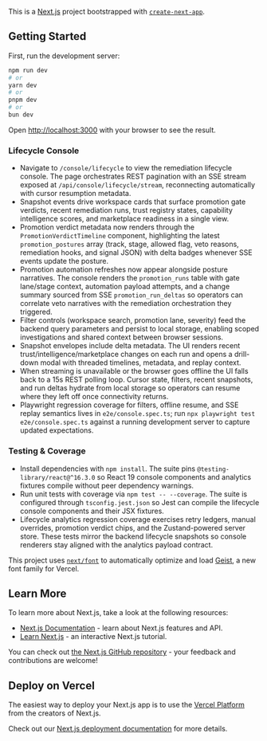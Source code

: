 This is a [Next.js](https://nextjs.org) project bootstrapped with [`create-next-app`](https://nextjs.org/docs/app/api-reference/cli/create-next-app).

## Getting Started

First, run the development server:

```bash
npm run dev
# or
yarn dev
# or
pnpm dev
# or
bun dev
```

Open [http://localhost:3000](http://localhost:3000) with your browser to see the result.

### Lifecycle Console

- Navigate to `/console/lifecycle` to view the remediation lifecycle console. The page orchestrates REST pagination with an SSE
  stream exposed at `/api/console/lifecycle/stream`, reconnecting automatically with cursor resumption metadata.
- Snapshot events drive workspace cards that surface promotion gate verdicts, recent remediation runs, trust registry states,
  capability intelligence scores, and marketplace readiness in a single view.
- Promotion verdict metadata now renders through the `PromotionVerdictTimeline` component, highlighting the latest
  `promotion_postures` array (track, stage, allowed flag, veto reasons, remediation hooks, and signal JSON) with delta badges
  whenever SSE events update the posture.
- Promotion automation refreshes now appear alongside posture narratives. The console renders the `promotion_runs` table with
  gate lane/stage context, automation payload attempts, and a change summary sourced from SSE `promotion_run_deltas` so
  operators can correlate veto narratives with the remediation orchestration they triggered.
- Filter controls (workspace search, promotion lane, severity) feed the backend query parameters and persist to local storage,
  enabling scoped investigations and shared context between browser sessions.
- Snapshot envelopes include delta metadata. The UI renders recent trust/intelligence/marketplace changes on each run and opens a
  drill-down modal with threaded timelines, metadata, and replay context.
- When streaming is unavailable or the browser goes offline the UI falls back to a 15s REST polling loop. Cursor state, filters,
  recent snapshots, and run deltas hydrate from local storage so operators can resume where they left off once connectivity
  returns.
- Playwright regression coverage for filters, offline resume, and SSE replay semantics lives in `e2e/console.spec.ts`; run
  `npx playwright test e2e/console.spec.ts` against a running development server to capture updated expectations.

### Testing & Coverage

- Install dependencies with `npm install`. The suite pins `@testing-library/react@^16.3.0` so React 19 console components and analytics fixtures compile without peer dependency warnings.
- Run unit tests with coverage via `npm test -- --coverage`. The suite is configured through `tsconfig.jest.json` so Jest can compile the lifecycle console components and their JSX fixtures.
- Lifecycle analytics regression coverage exercises retry ledgers, manual overrides, promotion verdict chips, and the Zustand-powered server store. These tests mirror the backend lifecycle snapshots so console renderers stay aligned with the analytics payload contract.

This project uses [`next/font`](https://nextjs.org/docs/app/building-your-application/optimizing/fonts) to automatically optimize and load [Geist](https://vercel.com/font), a new font family for Vercel.

## Learn More

To learn more about Next.js, take a look at the following resources:

- [Next.js Documentation](https://nextjs.org/docs) - learn about Next.js features and API.
- [Learn Next.js](https://nextjs.org/learn) - an interactive Next.js tutorial.

You can check out [the Next.js GitHub repository](https://github.com/vercel/next.js) - your feedback and contributions are welcome!

## Deploy on Vercel

The easiest way to deploy your Next.js app is to use the [Vercel Platform](https://vercel.com/new?utm_medium=default-template&filter=next.js&utm_source=create-next-app&utm_campaign=create-next-app-readme) from the creators of Next.js.

Check out our [Next.js deployment documentation](https://nextjs.org/docs/app/building-your-application/deploying) for more details.
